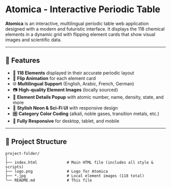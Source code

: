 # Atomica - Interactive Periodic Table

**Atomica** is an interactive, multilingual periodic table web application designed with a modern and futuristic interface. It displays the 118 chemical elements in a dynamic grid with flipping element cards that show visual images and scientific data.

---

## 🌟 Features

- 🧪 **118 Elements** displayed in their accurate periodic layout
- 🎴 **Flip Animation** for each element card
- 🌐 **Multilingual Support** (English, Arabic, French, German)
- 📷 **High-quality Element Images** (locally sourced)
- 🧠 **Element Details Popup** with atomic number, name, density, state, and more
- 🎨 **Stylish Neon & Sci-Fi UI** with responsive design
- 🎛️ **Category Color Coding** (alkali, noble gases, transition metals, etc.)
- 📱 **Fully Responsive** for desktop, tablet, and mobile

---

## 📂 Project Structure

```plaintext
project-folder/
│
├── index.html             # Main HTML file (includes all style & scripts)
├── logo.png               # Logo for Atomica
├── *.jpg                  # Local element images (118 total)
└── README.md              # This file
